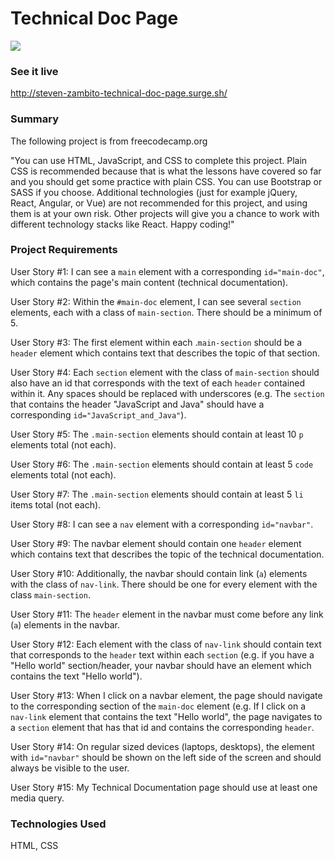 # Technical Doc Page

<img src="public/assets/TechGif.gif">

### See it live

http://steven-zambito-technical-doc-page.surge.sh/

### Summary

The following project is from freecodecamp.org

"You can use HTML, JavaScript, and CSS to complete this project. Plain CSS is recommended because that is what the lessons have covered so far and you should get some practice with plain CSS. You can use Bootstrap or SASS if you choose. Additional technologies (just for example jQuery, React, Angular, or Vue) are not recommended for this project, and using them is at your own risk. Other projects will give you a chance to work with different technology stacks like React. Happy coding!"

### Project Requirements

User Story #1: I can see a `main` element with a corresponding `id="main-doc"`, which contains the page's main content (technical documentation).

User Story #2: Within the `#main-doc` element, I can see several `section` elements, each with a class of `main-section`. There should be a minimum of 5.

User Story #3: The first element within each .`main-section` should be a `header` element which contains text that describes the topic of that section.

User Story #4: Each `section` element with the class of `main-section` should also have an id that corresponds with the text of each `header` contained within it. Any spaces should be replaced with underscores (e.g. The `section` that contains the header "JavaScript and Java" should have a corresponding `id="JavaScript_and_Java"`).

User Story #5: The `.main-section` elements should contain at least 10 `p` elements total (not each).

User Story #6: The `.main-section` elements should contain at least 5 `code` elements total (not each).

User Story #7: The `.main-section` elements should contain at least 5 `li` items total (not each).

User Story #8: I can see a `nav` element with a corresponding `id="navbar"`.

User Story #9: The navbar element should contain one `header` element which contains text that describes the topic of the technical documentation.

User Story #10: Additionally, the navbar should contain link (`a`) elements with the class of `nav-link`. There should be one for every element with the class `main-section`.

User Story #11: The `header` element in the navbar must come before any link (`a`) elements in the navbar.

User Story #12: Each element with the class of `nav-link` should contain text that corresponds to the `header` text within each `section` (e.g. if you have a "Hello world" section/header, your navbar should have an element which contains the text "Hello world").

User Story #13: When I click on a navbar element, the page should navigate to the corresponding section of the `main-doc` element (e.g. If I click on a `nav-link` element that contains the text "Hello world", the page navigates to a `section` element that has that id and contains the corresponding `header`.

User Story #14: On regular sized devices (laptops, desktops), the element with `id="navbar"` should be shown on the left side of the screen and should always be visible to the user.

User Story #15: My Technical Documentation page should use at least one media query.

### Technologies Used

HTML, CSS
